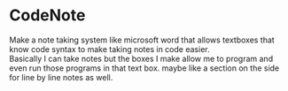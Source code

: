 # CodeNote
Make a note taking system like microsoft word that allows textboxes that know code syntax to make taking notes in code easier.  
Basically I can take notes but the boxes I make allow me to program and even run those programs in that text box.
maybe like a section on the side for line by line notes as well.
